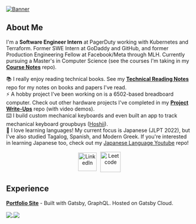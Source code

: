 <a href="https://ciaraswann.dev"><img src="https://user-images.githubusercontent.com/17733481/123046212-ade36d80-d3b0-11eb-8c02-fee89c371fc5.png" alt="Banner"></a>

## About Me

I'm a <strong>Software Engineer Intern</strong> at PagerDuty working with Kubernetes and Terraform. Former SWE Intern at GoDaddy and GitHub, and former Production Engineering Fellow at Facebook/Meta through MLH. Currently pursuing a Master's in Computer Science (see the courses I'm taking in my [**Course Notes**](https://github.com/cccswann/course-notes-assignments) repo).

📚 I really enjoy reading technical books. See my [**Technical Reading Notes**](https://github.com/cccswann/technical-reading-notes) repo for my notes on books and papers I've read.  \
⚡  A hobby project I've been working on is a 6502-based breadboard computer. Check out other hardware projects I've completed in my [**Project Write-Ups**](https://github.com/cccswann/project-writeups) repo (with video demos). \
⌨️  I build custom mechanical keyboards and even built an app to track mechanical keyboard groupbuys ([Hoshii](https://github.com/cccswann/hoshii-app)). \
🗻  I love learning languages! My current focus is Japanese (JLPT 2022), but I've also studied Tagalog, Spanish, and Modern Greek. If you're interested in learning Japanese too, check out my [Japanese Language Youtube](https://github.com/cccswann/japanese-language-youtubers) repo!

<p align="center">  
<a href="https://www.linkedin.com/in/ciaraswann"><img src="https://www.pngall.com/wp-content/uploads/2016/07/Linkedin-PNG-Picture.png" alt="LinkedIn" height="50" style="vertical-align:top; margin:4px"></a>
  <a href="https://www.hackerrank.com/cccswann"><img src="https://upload.wikimedia.org/wikipedia/commons/6/65/HackerRank_logo.png" alt="Leetcode" height="55" style="vertical-align:top; margin:2.5px"></a>
  </p>


## Experience
<a href="https://ciaraswann.dev"><strong>Portfolio Site</strong></a> - Built with Gatsby, GraphQL. Hosted on Gatsby Cloud. 

<a href="https://github.com/ciciswann/github-readme-stats">
  <img align="center" src="https://github-readme-stats.vercel.app/api?username=ciciswann&show_icons=true&theme=tokyonight" />
</a><a href="https://github.com/cccswann/github-readme-stats">
  <img align="center" src="https://github-readme-stats.vercel.app/api/top-langs/?username=ciciswann&layout=compact&theme=tokyonight&hide=scss" />
</a>




<!--
**cccswann/cccswann** is a ✨ _special_ ✨ repository because its `README.md` (this file) appears on your GitHub profile.

Here are some ideas to get you started:

- 🔭 I’m currently working on ...
- 🌱 I’m currently learning ...
- 👯 I’m looking to collaborate on ...
- 🤔 I’m looking for help with ...
- 💬 Ask me about ...
- 📫 How to reach me: ...
- 😄 Pronouns: ...
- ⚡ Fun fact: ...

## Languages
<p align="center">
<img src="https://cdn.jsdelivr.net/npm/programming-languages-logos@0.0.3/src/ruby/ruby.png" alt="Ruby" height="40" style="vertical-align:top; margin:4px">
<img src="https://raw.githubusercontent.com/github/explore/80688e429a7d4ef2fca1e82350fe8e3517d3494d/topics/python/python.png" alt="Python" height="40" style="vertical-align:top; margin:4px">
 <img src="https://cdn.jsdelivr.net/npm/programming-languages-logos@0.0.3/src/cpp/cpp.png" alt="Cpp" height="40" style="vertical-align:top; margin:4px">
<img src="https://raw.githubusercontent.com/github/explore/80688e429a7d4ef2fca1e82350fe8e3517d3494d/topics/javascript/javascript.png" alt="Javascript" height="40" style="vertical-align:top; margin:4px">
<img src="https://raw.githubusercontent.com/github/explore/80688e429a7d4ef2fca1e82350fe8e3517d3494d/topics/visual-studio-code/visual-studio-code.png" alt="VS Code" height="40" style="vertical-align:top; margin:4px">
<img src="https://raw.githubusercontent.com/github/explore/80688e429a7d4ef2fca1e82350fe8e3517d3494d/topics/bootstrap/bootstrap.png" alt="Bootstrap" height="40" style="vertical-align:top; margin:4px">
<img src="https://raw.githubusercontent.com/github/explore/80688e429a7d4ef2fca1e82350fe8e3517d3494d/topics/linux/linux.png" alt="Linux" height="40" style="vertical-align:top; margin:4px">
<img src="https://raw.githubusercontent.com/github/explore/80688e429a7d4ef2fca1e82350fe8e3517d3494d/topics/linux/linux.png" alt="Linux" height="40" style="vertical-align:top; margin:4px">
</p>
-->

